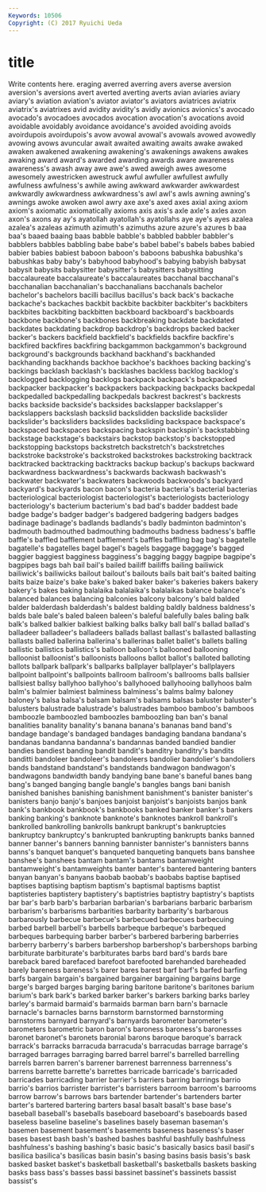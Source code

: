 ```yaml
---
Keywords: 10506 
Copyright: (C) 2017 Ryuichi Ueda
---
```


# title

Write contents here.
eraging
averred averring avers averse aversion aversion's aversions avert averted averting
averts avian aviaries aviary aviary's aviation aviation's aviator aviator's aviators
aviatrices aviatrix aviatrix's aviatrixes avid avidity avidity's avidly avionics avionics's
avocado avocado's avocadoes avocados avocation avocation's avocations avoid avoidable avoidably
avoidance avoidance's avoided avoiding avoids avoirdupois avoirdupois's avow avowal avowal's
avowals avowed avowedly avowing avows avuncular await awaited awaiting awaits
awake awaked awaken awakened awakening awakening's awakenings awakens awakes awaking
award award's awarded awarding awards aware awareness awareness's awash away
awe awe's awed aweigh awes awesome awesomely awestricken awestruck awful
awfuller awfullest awfully awfulness awfulness's awhile awing awkward awkwarder awkwardest
awkwardly awkwardness awkwardness's awl awl's awls awning awning's awnings awoke
awoken awol awry axe axe's axed axes axial axing axiom
axiom's axiomatic axiomatically axioms axis axis's axle axle's axles axon
axon's axons ay ay's ayatollah ayatollah's ayatollahs aye aye's ayes
azalea azalea's azaleas azimuth azimuth's azimuths azure azure's azures b
baa baa's baaed baaing baas babble babble's babbled babbler babbler's
babblers babbles babbling babe babe's babel babel's babels babes babied
babier babies babiest baboon baboon's baboons babushka babushka's babushkas baby
baby's babyhood babyhood's babying babyish babysat babysit babysits babysitter babysitter's
babysitters babysitting baccalaureate baccalaureate's baccalaureates bacchanal bacchanal's bacchanalian bacchanalian's bacchanalians
bacchanals bachelor bachelor's bachelors bacilli bacillus bacillus's back back's backache
backache's backaches backbit backbite backbiter backbiter's backbiters backbites backbiting backbitten
backboard backboard's backboards backbone backbone's backbones backbreaking backdate backdated backdates
backdating backdrop backdrop's backdrops backed backer backer's backers backfield backfield's
backfields backfire backfire's backfired backfires backfiring backgammon backgammon's background background's
backgrounds backhand backhand's backhanded backhanding backhands backhoe backhoe's backhoes backing
backing's backings backlash backlash's backlashes backless backlog backlog's backlogged backlogging
backlogs backpack backpack's backpacked backpacker backpacker's backpackers backpacking backpacks backpedal
backpedalled backpedalling backpedals backrest backrest's backrests backs backside backside's backsides
backslapper backslapper's backslappers backslash backslid backslidden backslide backslider backslider's backsliders
backslides backsliding backspace backspace's backspaced backspaces backspacing backspin backspin's backstabbing
backstage backstage's backstairs backstop backstop's backstopped backstopping backstops backstretch backstretch's
backstretches backstroke backstroke's backstroked backstrokes backstroking backtrack backtracked backtracking backtracks
backup backup's backups backward backwardness backwardness's backwards backwash backwash's backwater
backwater's backwaters backwoods backwoods's backyard backyard's backyards bacon bacon's bacteria
bacteria's bacterial bacterias bacteriological bacteriologist bacteriologist's bacteriologists bacteriology bacteriology's bacterium
bacterium's bad bad's badder baddest bade badge badge's badger badger's
badgered badgering badgers badges badinage badinage's badlands badlands's badly badminton
badminton's badmouth badmouthed badmouthing badmouths badness badness's baffle baffle's baffled
bafflement bafflement's baffles baffling bag bag's bagatelle bagatelle's bagatelles bagel
bagel's bagels baggage baggage's bagged baggier baggiest bagginess bagginess's bagging
baggy bagpipe bagpipe's bagpipes bags bah bail bail's bailed bailiff
bailiffs bailing bailiwick bailiwick's bailiwicks bailout bailout's bailouts bails bait
bait's baited baiting baits baize baize's bake bake's baked baker
baker's bakeries bakers bakery bakery's bakes baking balalaika balalaika's balalaikas
balance balance's balanced balances balancing balconies balcony balcony's bald balded
balder balderdash balderdash's baldest balding baldly baldness baldness's balds bale
bale's baled baleen baleen's baleful balefully bales baling balk balk's
balked balkier balkiest balking balks balky ball ball's ballad ballad's
balladeer balladeer's balladeers ballads ballast ballast's ballasted ballasting ballasts balled
ballerina ballerina's ballerinas ballet ballet's ballets balling ballistic ballistics ballistics's
balloon balloon's ballooned ballooning balloonist balloonist's balloonists balloons ballot ballot's
balloted balloting ballots ballpark ballpark's ballparks ballplayer ballplayer's ballplayers ballpoint
ballpoint's ballpoints ballroom ballroom's ballrooms balls ballsier ballsiest ballsy ballyhoo
ballyhoo's ballyhooed ballyhooing ballyhoos balm balm's balmier balmiest balminess balminess's
balms balmy baloney baloney's balsa balsa's balsam balsam's balsams balsas
baluster baluster's balusters balustrade balustrade's balustrades bamboo bamboo's bamboos bamboozle
bamboozled bamboozles bamboozling ban ban's banal banalities banality banality's banana
banana's bananas band band's bandage bandage's bandaged bandages bandaging bandana
bandana's bandanas bandanna bandanna's bandannas banded bandied bandier bandies bandiest
banding bandit bandit's banditry banditry's bandits banditti bandoleer bandoleer's bandoleers
bandolier bandolier's bandoliers bands bandstand bandstand's bandstands bandwagon bandwagon's bandwagons
bandwidth bandy bandying bane bane's baneful banes bang bang's banged
banging bangle bangle's bangles bangs bani banish banished banishes banishing
banishment banishment's banister banister's banisters banjo banjo's banjoes banjoist banjoist's
banjoists banjos bank bank's bankbook bankbook's bankbooks banked banker banker's
bankers banking banking's banknote banknote's banknotes bankroll bankroll's bankrolled bankrolling
bankrolls bankrupt bankrupt's bankruptcies bankruptcy bankruptcy's bankrupted bankrupting bankrupts banks
banned banner banner's banners banning bannister bannister's bannisters banns banns's
banquet banquet's banqueted banqueting banquets bans banshee banshee's banshees bantam
bantam's bantams bantamweight bantamweight's bantamweights banter banter's bantered bantering banters
banyan banyan's banyans baobab baobab's baobabs baptise baptised baptises baptising
baptism baptism's baptismal baptisms baptist baptisteries baptistery baptistery's baptistries baptistry
baptistry's baptists bar bar's barb barb's barbarian barbarian's barbarians barbaric
barbarism barbarism's barbarisms barbarities barbarity barbarity's barbarous barbarously barbecue barbecue's
barbecued barbecues barbecuing barbed barbell barbell's barbells barbeque barbeque's barbequed
barbeques barbequing barber barber's barbered barbering barberries barberry barberry's barbers
barbershop barbershop's barbershops barbing barbiturate barbiturate's barbiturates barbs bard bard's
bards bare bareback bared barefaced barefoot barefooted barehanded bareheaded barely
bareness bareness's barer bares barest barf barf's barfed barfing barfs
bargain bargain's bargained bargainer bargaining bargains barge barge's barged barges
barging baring baritone baritone's baritones barium barium's bark bark's barked
barker barker's barkers barking barks barley barley's barmaid barmaid's barmaids
barman barn barn's barnacle barnacle's barnacles barns barnstorm barnstormed barnstorming
barnstorms barnyard barnyard's barnyards barometer barometer's barometers barometric baron baron's
baroness baroness's baronesses baronet baronet's baronets baronial barons baroque baroque's
barrack barrack's barracks barracuda barracuda's barracudas barrage barrage's barraged barrages
barraging barred barrel barrel's barrelled barrelling barrels barren barren's barrener
barrenest barrenness barrenness's barrens barrette barrette's barrettes barricade barricade's barricaded
barricades barricading barrier barrier's barriers barring barrings barrio barrio's barrios
barrister barrister's barristers barroom barroom's barrooms barrow barrow's barrows bars
bartender bartender's bartenders barter barter's bartered bartering barters basal basalt
basalt's base base's baseball baseball's baseballs baseboard baseboard's baseboards based
baseless baseline baseline's baselines basely baseman baseman's basemen basement basement's
basements baseness baseness's baser bases basest bash bash's bashed bashes
bashful bashfully bashfulness bashfulness's bashing bashing's basic basic's basically basics
basil basil's basilica basilica's basilicas basin basin's basing basins basis
basis's bask basked basket basket's basketball basketball's basketballs baskets basking
basks bass bass's basses bassi bassinet bassinet's bassinets bassist bassist's

